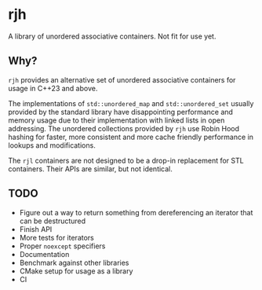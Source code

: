 # rjh

A library of unordered associative containers. Not fit for use yet.

## Why?

`rjh` provides an alternative set of unordered associative containers for usage in C++23 and above.

The implementations of `std::unordered_map` and `std::unordered_set` usually provided by the standard library have disappointing performance and memory usage due to their implementation with linked lists in open addressing. The unordered collections provided by `rjh` use Robin Hood hashing for faster, more consistent and more cache friendly performance in lookups and modifications.

The `rjl` containers are not designed to be a drop-in replacement for STL containers. Their APIs are similar, but not identical.

## TODO

* Figure out a way to return something from dereferencing an iterator that can be destructured
* Finish API
* More tests for iterators
* Proper `noexcept` specifiers
* Documentation
* Benchmark against other libraries
* CMake setup for usage as a library
* CI
